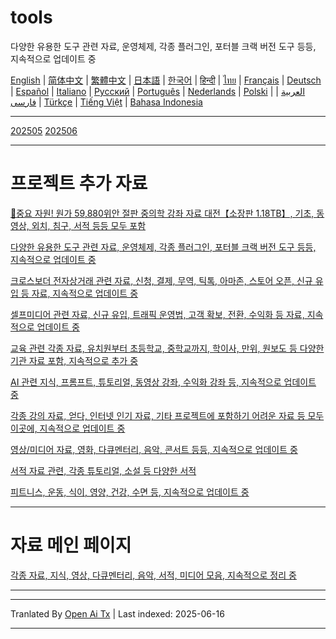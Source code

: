 # tools
다양한 유용한 도구 관련 자료, 운영체제, 각종 플러그인, 포터블 크랙 버전 도구 등등, 지속적으로 업데이트 중

[English](https://openaitx.github.io/view.html?user=mswnlz&project=tools&lang=en) | [简体中文](https://openaitx.github.io/view.html?user=mswnlz&project=tools&lang=zh-CN) | [繁體中文](https://openaitx.github.io/view.html?user=mswnlz&project=tools&lang=zh-TW) | [日本語](https://openaitx.github.io/view.html?user=mswnlz&project=tools&lang=ja) | [한국어](https://openaitx.github.io/view.html?user=mswnlz&project=tools&lang=ko) | [हिन्दी](https://openaitx.github.io/view.html?user=mswnlz&project=tools&lang=hi) | [ไทย](https://openaitx.github.io/view.html?user=mswnlz&project=tools&lang=th) | [Français](https://openaitx.github.io/view.html?user=mswnlz&project=tools&lang=fr) | [Deutsch](https://openaitx.github.io/view.html?user=mswnlz&project=tools&lang=de) | [Español](https://openaitx.github.io/view.html?user=mswnlz&project=tools&lang=es) | [Italiano](https://openaitx.github.io/view.html?user=mswnlz&project=tools&lang=it) | [Русский](https://openaitx.github.io/view.html?user=mswnlz&project=tools&lang=ru) | [Português](https://openaitx.github.io/view.html?user=mswnlz&project=tools&lang=pt) | [Nederlands](https://openaitx.github.io/view.html?user=mswnlz&project=tools&lang=nl) | [Polski](https://openaitx.github.io/view.html?user=mswnlz&project=tools&lang=pl) | [العربية](https://openaitx.github.io/view.html?user=mswnlz&project=tools&lang=ar) | [فارسی](https://openaitx.github.io/view.html?user=mswnlz&project=tools&lang=fa) | [Türkçe](https://openaitx.github.io/view.html?user=mswnlz&project=tools&lang=tr) | [Tiếng Việt](https://openaitx.github.io/view.html?user=mswnlz&project=tools&lang=vi) | [Bahasa Indonesia](https://openaitx.github.io/view.html?user=mswnlz&project=tools&lang=id)



---------------
[202505](https://raw.githubusercontent.com/mswnlz/tools/main/202505.md)
[202506](https://raw.githubusercontent.com/mswnlz/tools/main/202506.md)



---------------
# 프로젝트 추가 자료

[🎁중요 자원! 원가 59,880위안 절판 중의학 강좌 자료 대전【소장판 1.18TB】, 기초, 동영상, 외치, 침구, 서적 등등 모두 포함](https://github.com/mswnlz/chinese-traditional)

[다양한 유용한 도구 관련 자료, 운영체제, 각종 플러그인, 포터블 크랙 버전 도구 등등, 지속적으로 업데이트 중](https://github.com/mswnlz/tools)


[크로스보더 전자상거래 관련 자료, 신청, 결제, 무역, 틱톡, 아마존, 스토어 오픈, 신규 유입 등 자료, 지속적으로 업데이트 중](https://github.com/mswnlz/cross-border)

[셀프미디어 관련 자료, 신규 유입, 트래픽 운영법, 고객 확보, 전환, 수익화 등 자료, 지속적으로 업데이트 중](https://github.com/mswnlz/self-media)

[교육 관련 각종 자료, 유치원부터 초등학교, 중학교까지, 학이사, 만위, 원보도 등 다양한 기관 자료 포함, 지속적으로 추가 중](https://github.com/mswnlz/edu-knowlege)

[AI 관련 지식, 프롬프트, 튜토리얼, 동영상 강좌, 수익화 강좌 등, 지속적으로 업데이트 중](https://github.com/mswnlz/AIknowledge)

[각종 강의 자료, 얻다, 인터넷 인기 자료, 기타 프로젝트에 포함하기 어려운 자료 등 모두 이곳에, 지속적으로 업데이트 중](https://github.com/mswnlz/curriculum)

[영상/미디어 자료, 영화, 다큐멘터리, 음악, 콘서트 등등, 지속적으로 업데이트 중](https://github.com/mswnlz/movies)

[서적 자료 관련, 각종 튜토리얼, 소설 등 다양한 서적](https://github.com/mswnlz/book)


[피트니스, 운동, 식이, 영양, 건강, 수면 등, 지속적으로 업데이트 중](https://github.com/mswnlz/healthy)


---------------

# 자료 메인 페이지
[각종 자료, 지식, 영상, 다큐멘터리, 음악, 서적, 미디어 모음, 지속적으로 정리 중](https://github.com/mswnlz)

---------------

---

Tranlated By [Open Ai Tx](https://github.com/OpenAiTx/OpenAiTx) | Last indexed: 2025-06-16

---